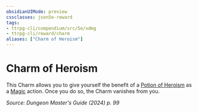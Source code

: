 ```yaml
---
obsidianUIMode: preview
cssclasses: json5e-reward
tags:
- ttrpg-cli/compendium/src/5e/xdmg
- ttrpg-cli/reward/charm
aliases: ["Charm of Heroism"]
---
```

# Charm of Heroism

This Charm allows you to give yourself the benefit of a [Potion of Heroism](Mechanics/items/potion-of-heroism-xdmg.md) as a [Magic](Mechanics/rules/actions.md#Magic) action. Once you do so, the Charm vanishes from you.

*Source: Dungeon Master's Guide (2024) p. 99*